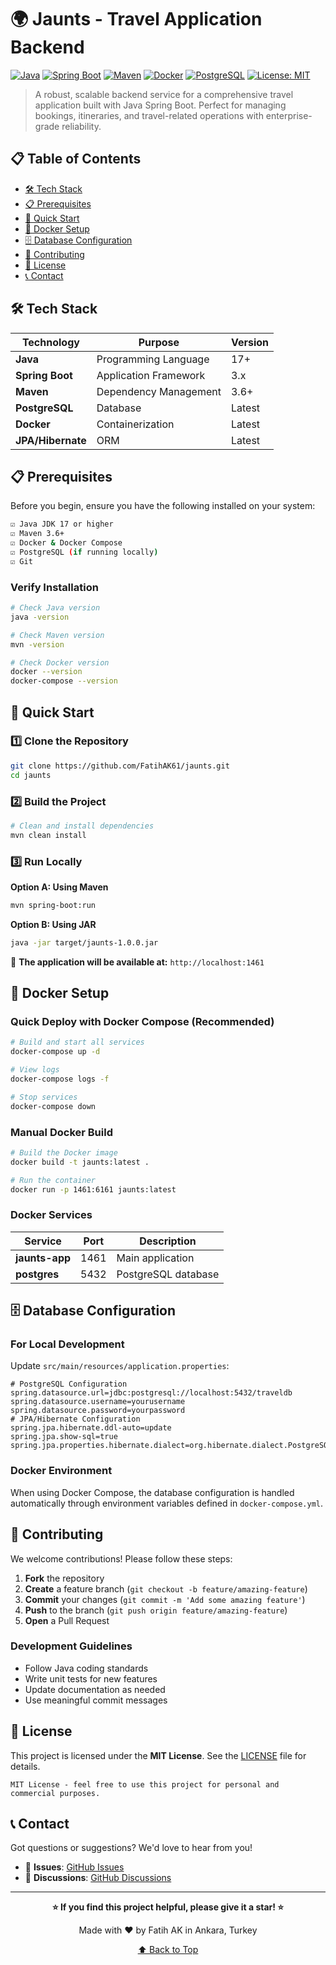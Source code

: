 # 🌍 Jaunts - Travel Application Backend

[![Java](https://img.shields.io/badge/Java-17+-orange?style=flat-square&logo=java)](https://openjdk.java.net/)
[![Spring Boot](https://img.shields.io/badge/Spring%20Boot-3.x-brightgreen?style=flat-square&logo=spring-boot)](https://spring.io/projects/spring-boot)
[![Maven](https://img.shields.io/badge/Maven-3.6+-blue?style=flat-square&logo=apache-maven)](https://maven.apache.org/)
[![Docker](https://img.shields.io/badge/Docker-Supported-2496ED?style=flat-square&logo=docker)](https://www.docker.com/)
[![PostgreSQL](https://img.shields.io/badge/PostgreSQL-Database-336791?style=flat-square&logo=postgresql)](https://www.postgresql.org/)
[![License: MIT](https://img.shields.io/badge/License-MIT-yellow?style=flat-square)](https://opensource.org/licenses/MIT)

> A robust, scalable backend service for a comprehensive travel application built with Java Spring Boot. Perfect for
> managing bookings, itineraries, and travel-related operations with enterprise-grade reliability.

## 📋 Table of Contents

- [🛠️ Tech Stack](#️-tech-stack)
- [📋 Prerequisites](#-prerequisites)
- [🚀 Quick Start](#-quick-start)
- [🐳 Docker Setup](#-docker-setup)
- [🗄️ Database Configuration](#️-database-configuration)
- [🤝 Contributing](#-contributing)
- [📄 License](#-license)
- [📞 Contact](#-contact)

## 🛠️ Tech Stack

| Technology        | Purpose               | Version |
|-------------------|-----------------------|---------|
| **Java**          | Programming Language  | 17+     |
| **Spring Boot**   | Application Framework | 3.x     |
| **Maven**         | Dependency Management | 3.6+    |
| **PostgreSQL**    | Database              | Latest  |
| **Docker**        | Containerization      | Latest  |
| **JPA/Hibernate** | ORM                   | Latest  |

## 📋 Prerequisites

Before you begin, ensure you have the following installed on your system:

```bash
☑️ Java JDK 17 or higher
☑️ Maven 3.6+
☑️ Docker & Docker Compose
☑️ PostgreSQL (if running locally)
☑️ Git
```

### Verify Installation

```bash
# Check Java version
java -version

# Check Maven version
mvn -version

# Check Docker version
docker --version
docker-compose --version
```

## 🚀 Quick Start

### 1️⃣ Clone the Repository

```bash
git clone https://github.com/FatihAK61/jaunts.git
cd jaunts
```

### 2️⃣ Build the Project

```bash
# Clean and install dependencies
mvn clean install
```

### 3️⃣ Run Locally

**Option A: Using Maven**

```bash
mvn spring-boot:run
```

**Option B: Using JAR**

```bash
java -jar target/jaunts-1.0.0.jar
```

🎉 **The application will be available at:** `http://localhost:1461`

## 🐳 Docker Setup

### Quick Deploy with Docker Compose (Recommended)

```bash
# Build and start all services
docker-compose up -d

# View logs
docker-compose logs -f

# Stop services
docker-compose down
```

### Manual Docker Build

```bash
# Build the Docker image
docker build -t jaunts:latest .

# Run the container
docker run -p 1461:6161 jaunts:latest
```

### Docker Services

| Service        | Port | Description         |
|----------------|------|---------------------|
| **jaunts-app** | 1461 | Main application    |
| **postgres**   | 5432 | PostgreSQL database |

## 🗄️ Database Configuration

### For Local Development

Update `src/main/resources/application.properties`:

```properties
# PostgreSQL Configuration
spring.datasource.url=jdbc:postgresql://localhost:5432/traveldb
spring.datasource.username=yourusername
spring.datasource.password=yourpassword
# JPA/Hibernate Configuration
spring.jpa.hibernate.ddl-auto=update
spring.jpa.show-sql=true
spring.jpa.properties.hibernate.dialect=org.hibernate.dialect.PostgreSQLDialect
```

### Docker Environment

When using Docker Compose, the database configuration is handled automatically through environment variables defined in
`docker-compose.yml`.

## 🤝 Contributing

We welcome contributions! Please follow these steps:

1. **Fork** the repository
2. **Create** a feature branch (`git checkout -b feature/amazing-feature`)
3. **Commit** your changes (`git commit -m 'Add some amazing feature'`)
4. **Push** to the branch (`git push origin feature/amazing-feature`)
5. **Open** a Pull Request

### Development Guidelines

- Follow Java coding standards
- Write unit tests for new features
- Update documentation as needed
- Use meaningful commit messages

## 📄 License

This project is licensed under the **MIT License**. See the [LICENSE](LICENSE) file for details.

```
MIT License - feel free to use this project for personal and commercial purposes.
```

## 📞 Contact

Got questions or suggestions? We'd love to hear from you!

- 🐛 **Issues**: [GitHub Issues](https://github.com/FatihAK61/jaunts/issues)
- 💬 **Discussions**: [GitHub Discussions](https://github.com/FatihAK61/jaunts/discussions)

---

<div align="center">

**⭐ If you find this project helpful, please give it a star! ⭐**

Made with ❤️ by Fatih AK in Ankara, Turkey

[⬆ Back to Top](#-jaunts---travel-application-backend)

</div>
